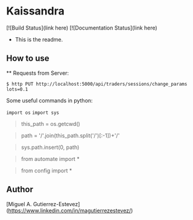 # Kaissandra
[![Build Status](link here)
[![Documentation Status](link here)

* This is the readme.

## How to use

** Requests from Server:

`$ http PUT http://localhost:5000/api/traders/sessions/change_params lots=0.1`

Some useful commands in python:

`import os`
`import sys`

> this_path = os.getcwd()

> path = '/'.join(this_path.split('/')[:-1])+'/'

> sys.path.insert(0, path)

> from automate import *

> from config import *

 
## Author

[Miguel A. Gutierrez-Estevez] (https://www.linkedin.com/in/magutierrezestevez/)
